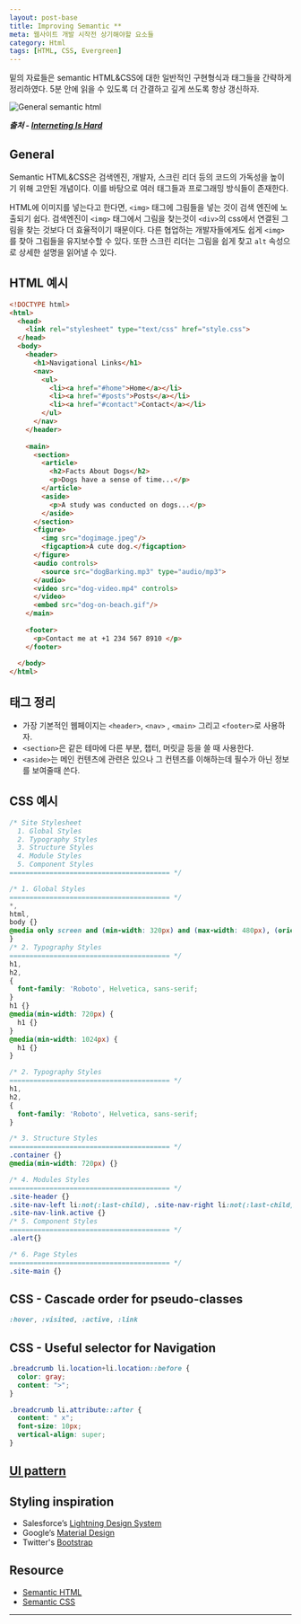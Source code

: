 ```yaml
---
layout: post-base
title: Improving Semantic **
meta: 웹사이트 개발 시작전 상기해야할 요소들
category: Html
tags: [HTML, CSS, Evergreen]
---
```

밑의 자료들은 semantic HTML&CSS에 대한 일반적인 구현형식과 태그들을 간략하게 정리하였다. 5분 안에 읽을 수 있도록 더 간결하고 깊게 쓰도록 항상 갱신하자.

![General semantic html]({{site.baseurl}}/img/2021-10-29-semanticHTML.png)

***출처 - [Interneting Is Hard](https://www.internetingishard.com/html-and-css/semantic-html/)***

## General

Semantic HTML&CSS은 검색엔진, 개발자, 스크린 리더 등의 코드의 가독성을 높이기 위해 고안된 개념이다. 이를 바탕으로 여러 태그들과 프로그래밍 방식들이 존재한다.

HTML에 이미지를 넣는다고 한다면, `<img>` 태그에 그림들을 넣는 것이 검색 엔진에 노출되기 쉽다. 검색엔진이 `<img>` 태그에서 그림을 찾는것이 `<div>`의 css에서 연결된 그림을 찾는 것보다 더 효율적이기 때문이다. 다른 협업하는 개발자들에게도 쉽게 `<img>`를 찾아 그림들을 유지보수할 수 있다. 또한 스크린 리더는 그림을 쉽게 찾고 `alt` 속성으로 상세한 설명을 읽어낼 수 있다.

## HTML 예시

```html
<!DOCTYPE html>
<html>
  <head>
    <link rel="stylesheet" type="text/css" href="style.css">
  </head>
  <body>
    <header>
      <h1>Navigational Links</h1>
      <nav>
        <ul>
          <li><a href="#home">Home</a></li>
          <li><a href="#posts">Posts</a></li>
          <li><a href="#contact">Contact</a></li>
        </ul>
      </nav>
    </header>
    
    <main>
      <section>
        <article>
          <h2>Facts About Dogs</h2>
          <p>Dogs have a sense of time...</p>
        </article>
        <aside>
          <p>A study was conducted on dogs...</p> 
        </aside>
      </section> 
      <figure>
        <img src="dogimage.jpeg"/>
        <figcaption>A cute dog.</figcaption>
      </figure>  
      <audio controls>
        <source src="dogBarking.mp3" type="audio/mp3">
      </audio> 
      <video src="dog-video.mp4" controls>
      </video>
      <embed src="dog-on-beach.gif"/>
    </main>
    
    <footer>
      <p>Contact me at +1 234 567 8910 </p>
    </footer>
              
  </body>
</html>
```

## 태그 정리

* 가장 기본적인 웹페이지는 `<header>`, `<nav>` , `<main>` 그리고 `<footer>`로 사용하자.
* `<section>`은 같은 테마에 다른 부분, 챕터, 머릿글 등을 쓸 때 사용한다.
* `<aside>`는 메인 컨텐츠에 관련은 있으나 그 컨텐츠를 이해하는데 필수가 아닌 정보를 보여줄때 쓴다.

## CSS 예시

```css
/* Site Stylesheet
  1. Global Styles
  2. Typography Styles
  3. Structure Styles
  4. Module Styles
  5. Component Styles
======================================== */

/* 1. Global Styles
======================================== */
*,
html,
body {}
@media only screen and (min-width: 320px) and (max-width: 480px), (orientation: portrait) {
}
/* 2. Typography Styles
======================================== */
h1,
h2,
{
  font-family: 'Roboto', Helvetica, sans-serif;
}
h1 {}
@media(min-width: 720px) {
  h1 {}
}
@media(min-width: 1024px) {
  h1 {}
}

/* 2. Typography Styles
======================================== */
h1,
h2,
{
  font-family: 'Roboto', Helvetica, sans-serif;
}

/* 3. Structure Styles
======================================== */
.container {}
@media(min-width: 720px) {}

/* 4. Modules Styles
======================================== */
.site-header {}
.site-nav-left li:not(:last-child), .site-nav-right li:not(:last-child), .site-nav-mobile li:not(:last-child) {}
.site-nav-link.active {}
/* 5. Component Styles
======================================== */
.alert{}

/* 6. Page Styles
======================================== */
.site-main {}
```

## CSS - Cascade order for pseudo-classes

```css
:hover, :visited, :active, :link
```

## CSS - Useful selector for Navigation

```css
.breadcrumb li.location+li.location::before {
  color: gray;
  content: ">";
}

.breadcrumb li.attribute::after {
  content: " x";
  font-size: 10px;
  vertical-align: super;
}
```

## [UI pattern](http://ui-patterns.com/)

## Styling inspiration

* Salesforce’s [Lightning Design System](https://www.lightningdesignsystem.com/utilities/text/)
* Google’s [Material Design](https://material.io/design/)
* Twitter's [Bootstrap](https://getbootstrap.com/docs/4.0/components/buttons/)

## Resource

* [Semantic HTML](https://www.internetingishard.com/html-and-css/semantic-html/)
* [Semantic CSS](https://css-tricks.com/semantic-class-names/)

---